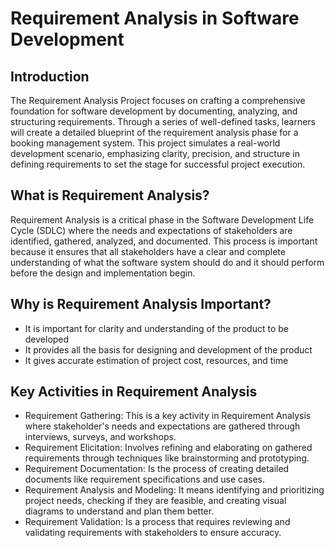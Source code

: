 # Requirement Analysis in Software Development

## Introduction
The Requirement Analysis Project focuses on crafting a comprehensive foundation for software development by documenting, analyzing, and structuring requirements. Through a series of well-defined tasks, learners will create a detailed blueprint of the requirement analysis phase for a booking management system. This project simulates a real-world development scenario, emphasizing clarity, precision, and structure in defining requirements to set the stage for successful project execution.

## What is Requirement Analysis?
Requirement Analysis is a critical phase in the Software Development Life Cycle (SDLC) where the needs and expectations of stakeholders are identified, gathered, analyzed, and documented. This process is important because it ensures that all stakeholders have a clear and complete understanding of what the software system should do and it should perform before the design and implementation begin.

## Why is Requirement Analysis Important?
- It is important for clarity and understanding of the product to be developed
- It provides all the basis for designing and development of the product
- It gives accurate estimation of project cost, resources, and time

## Key Activities in Requirement Analysis
- Requirement Gathering: This is a key activity in Requirement Analysis where stakeholder's needs and expectations are gathered through interviews, surveys, and workshops.
- Requirement Elicitation: Involves refining and elaborating on gathered requirements through techniques like brainstorming and prototyping.
- Requirement Documentation: Is the process of creating detailed documents like requirement specifications and use cases.
- Requirement Analysis and Modeling: It means identifying and prioritizing project needs, checking if they are feasible, and creating visual diagrams to understand and plan them better.
- Requirement Validation: Is a process that requires reviewing and validating requirements with stakeholders to ensure accuracy.
